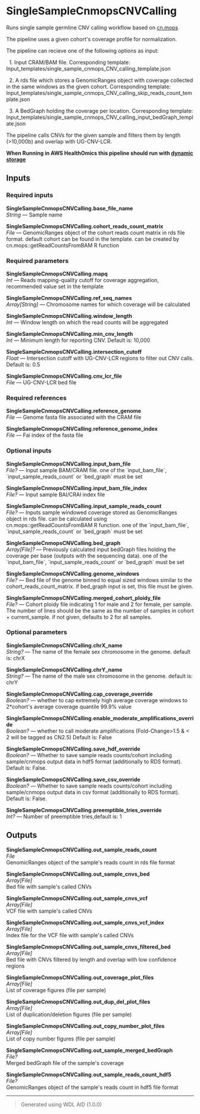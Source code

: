 # SingleSampleCnmopsCNVCalling
Runs single sample germline CNV calling workflow based on [cn.mops](https://bioconductor.org/packages/release/bioc/html/cn.mops.html)

The pipeline uses a given cohort's coverage profile for normalization.

The pipeline can recieve one of the following options as input:

&nbsp;&nbsp;1. Input CRAM/BAM file. Corresponding template: Input_templates/single_sample_cnmops_CNV_calling_template.json

&nbsp;&nbsp;2. A rds file which stores a GenomicRanges object with coverage collected in the same windows as the given cohort. Corresponding template: Input_templates/single_sample_cnmops_CNV_calling_skip_reads_count_template.json

&nbsp;&nbsp;3. A BedGraph holding the coverage per location. Corresponding template: Input_templates/single_sample_cnmops_CNV_calling_input_bedGraph_template.json

The pipeline calls CNVs for the given sample and filters them by length (>10,000b) and overlap with UG-CNV-LCR.

<b>When Running in AWS HealthOmics this pipeline should run with [dynamic storage](https://docs.omics.ai/products/workbench/engines/parameters/aws-healthomics#storage_type-dynamic-or-static)</b>

## Inputs

### Required inputs
<p name="SingleSampleCnmopsCNVCalling.base_file_name">
        <b>SingleSampleCnmopsCNVCalling.base_file_name</b><br />
        <i>String </i> &mdash; 
         Sample name <br /> 
</p>
<p name="SingleSampleCnmopsCNVCalling.cohort_reads_count_matrix">
        <b>SingleSampleCnmopsCNVCalling.cohort_reads_count_matrix</b><br />
        <i>File </i> &mdash; 
         GenomicRanges object of the cohort reads count matrix in rds file format. default cohort can be found in the template. can be created by cn.mops::getReadCountsFromBAM R function  <br /> 
</p>

### Required parameters
<p name="SingleSampleCnmopsCNVCalling.mapq">
        <b>SingleSampleCnmopsCNVCalling.mapq</b><br />
        <i>Int </i> &mdash; 
         Reads mapping-quality cutoff for coverage aggregation, recommended value set in the template <br /> 
</p>
<p name="SingleSampleCnmopsCNVCalling.ref_seq_names">
        <b>SingleSampleCnmopsCNVCalling.ref_seq_names</b><br />
        <i>Array[String] </i> &mdash; 
         Chromosome names for which coverage will be calculated <br /> 
</p>
<p name="SingleSampleCnmopsCNVCalling.window_length">
        <b>SingleSampleCnmopsCNVCalling.window_length</b><br />
        <i>Int </i> &mdash; 
         Window length on which the read counts will be aggregated <br /> 
</p>
<p name="SingleSampleCnmopsCNVCalling.min_cnv_length">
        <b>SingleSampleCnmopsCNVCalling.min_cnv_length</b><br />
        <i>Int </i> &mdash; 
         Minimum length for reporting CNV. Default is: 10,000 <br /> 
</p>
<p name="SingleSampleCnmopsCNVCalling.intersection_cutoff">
        <b>SingleSampleCnmopsCNVCalling.intersection_cutoff</b><br />
        <i>Float </i> &mdash; 
         Intersection cutoff with UG-CNV-LCR regions to filter out CNV calls. Default is:  0.5 <br /> 
</p>
<p name="SingleSampleCnmopsCNVCalling.cnv_lcr_file">
        <b>SingleSampleCnmopsCNVCalling.cnv_lcr_file</b><br />
        <i>File </i> &mdash; 
         UG-CNV-LCR bed file <br /> 
</p>

### Required references
<p name="SingleSampleCnmopsCNVCalling.reference_genome">
        <b>SingleSampleCnmopsCNVCalling.reference_genome</b><br />
        <i>File </i> &mdash; 
         Genome fasta file associated with the CRAM file <br /> 
</p>
<p name="SingleSampleCnmopsCNVCalling.reference_genome_index">
        <b>SingleSampleCnmopsCNVCalling.reference_genome_index</b><br />
        <i>File </i> &mdash; 
         Fai index of the fasta file <br /> 
</p>

### Optional inputs
<p name="SingleSampleCnmopsCNVCalling.input_bam_file">
        <b>SingleSampleCnmopsCNVCalling.input_bam_file</b><br />
        <i>File? </i> &mdash; 
         Input sample BAM/CRAM file. one of the `input_bam_file`, `input_sample_reads_count` or `bed_graph` must be set <br /> 
</p>
<p name="SingleSampleCnmopsCNVCalling.input_bam_file_index">
        <b>SingleSampleCnmopsCNVCalling.input_bam_file_index</b><br />
        <i>File? </i> &mdash; 
         Input sample BAI/CRAI index file <br /> 
</p>
<p name="SingleSampleCnmopsCNVCalling.input_sample_reads_count">
        <b>SingleSampleCnmopsCNVCalling.input_sample_reads_count</b><br />
        <i>File? </i> &mdash; 
         Inputs sample windowed coverage stored as GenomicRanges object in rds file. can be calculated using cn.mops::getReadCountsFromBAM R function.  one of the `input_bam_file`, `input_sample_reads_count` or `bed_graph` must be set <br /> 
</p>
<p name="SingleSampleCnmopsCNVCalling.bed_graph">
        <b>SingleSampleCnmopsCNVCalling.bed_graph</b><br />
        <i>Array[File]? </i> &mdash; 
         Previously calculated input bedGraph files holding the coverage per base (outputs with the sequencing data).  one of the `input_bam_file`, `input_sample_reads_count` or `bed_graph` must be set <br /> 
</p>
<p name="SingleSampleCnmopsCNVCalling.genome_windows">
        <b>SingleSampleCnmopsCNVCalling.genome_windows</b><br />
        <i>File? </i> &mdash; 
         Bed file of the genome binned to equal sized windows similar to the cohort_reads_count_matrix. if bed_graph input is set, this file must be given.  <br /> 
</p>
<p name="SingleSampleCnmopsCNVCalling.merged_cohort_ploidy_file">
        <b>SingleSampleCnmopsCNVCalling.merged_cohort_ploidy_file</b><br />
        <i>File? </i> &mdash; 
         Cohort ploidy file indicating 1 for male and 2 for female, per sample. The number of lines should be the same as the number of samples in cohort + current_sample. if not given, defaults to 2 for all samples. <br /> 
</p>

### Optional parameters
<p name="SingleSampleCnmopsCNVCalling.chrX_name">
        <b>SingleSampleCnmopsCNVCalling.chrX_name</b><br />
        <i>String? </i> &mdash; 
         The name of the female sex chromosome in the genome. default is: chrX <br /> 
</p>
<p name="SingleSampleCnmopsCNVCalling.chrY_name">
        <b>SingleSampleCnmopsCNVCalling.chrY_name</b><br />
        <i>String? </i> &mdash; 
         The name of the male sex chromosome in the genome. default is: chrY <br /> 
</p>
<p name="SingleSampleCnmopsCNVCalling.cap_coverage_override">
        <b>SingleSampleCnmopsCNVCalling.cap_coverage_override</b><br />
        <i>Boolean? </i> &mdash; 
         whether to cap extremely high average coverage windows to 2*cohort's average coverage quantile 99.9% value <br /> 
</p>
<p name="SingleSampleCnmopsCNVCalling.enable_moderate_amplifications_override">
        <b>SingleSampleCnmopsCNVCalling.enable_moderate_amplifications_override</b><br />
        <i>Boolean? </i> &mdash; 
         whether to call moderate amplifications (Fold-Change>1.5 & < 2 will be tagged as CN2.5) Default is: False <br /> 
</p>
<p name="SingleSampleCnmopsCNVCalling.save_hdf_override">
        <b>SingleSampleCnmopsCNVCalling.save_hdf_override</b><br />
        <i>Boolean? </i> &mdash; 
         Whether to save sample reads counts/cohort including sample/cnmops output data in hdf5 format (additionally to RDS format). Default is: False. <br /> 
</p>
<p name="SingleSampleCnmopsCNVCalling.save_csv_override">
        <b>SingleSampleCnmopsCNVCalling.save_csv_override</b><br />
        <i>Boolean? </i> &mdash; 
         Whether to save sample reads counts/cohort including sample/cnmops output data in csv format (additionally to RDS format). Default is: False. <br /> 
</p>
<p name="SingleSampleCnmopsCNVCalling.preemptible_tries_override">
        <b>SingleSampleCnmopsCNVCalling.preemptible_tries_override</b><br />
        <i>Int? </i> &mdash; 
         Number of preemptible tries,default is: 1 <br /> 
</p>
</details>


## Outputs
<p name="SingleSampleCnmopsCNVCalling.out_sample_reads_count">
        <b>SingleSampleCnmopsCNVCalling.out_sample_reads_count</b><br />
        <i>File</i><br />
        GenomicRanges object of the sample's reads count in rds file format
</p>
<p name="SingleSampleCnmopsCNVCalling.out_sample_cnvs_bed">
        <b>SingleSampleCnmopsCNVCalling.out_sample_cnvs_bed</b><br />
        <i>Array[File]</i><br />
        Bed file with sample's called CNVs
</p>
<p name="SingleSampleCnmopsCNVCalling.out_sample_cnvs_vcf">
        <b>SingleSampleCnmopsCNVCalling.out_sample_cnvs_vcf</b><br />
        <i>Array[File]</i><br />
        VCF file with sample's called CNVs
</p>
<p name="SingleSampleCnmopsCNVCalling.out_sample_cnvs_vcf_index">
        <b>SingleSampleCnmopsCNVCalling.out_sample_cnvs_vcf_index</b><br />
        <i>Array[File]</i><br />
        Index file for the VCF file with sample's called CNVs
</p>
<p name="SingleSampleCnmopsCNVCalling.out_sample_cnvs_filtered_bed">
        <b>SingleSampleCnmopsCNVCalling.out_sample_cnvs_filtered_bed</b><br />
        <i>Array[File]</i><br />
        Bed file with CNVs filtered by length and overlap with low confidence regions
</p>
<p name="SingleSampleCnmopsCNVCalling.out_coverage_plot_files">
        <b>SingleSampleCnmopsCNVCalling.out_coverage_plot_files</b><br />
        <i>Array[File]</i><br />
        List of coverage figures (file per sample)
</p>
<p name="SingleSampleCnmopsCNVCalling.out_dup_del_plot_files">
        <b>SingleSampleCnmopsCNVCalling.out_dup_del_plot_files</b><br />
        <i>Array[File]</i><br />
        List of duplication/deletion figures (file per sample)
</p>
<p name="SingleSampleCnmopsCNVCalling.out_copy_number_plot_files">
        <b>SingleSampleCnmopsCNVCalling.out_copy_number_plot_files</b><br />
        <i>Array[File]</i><br />
        List of copy number figures (file per sample)
</p>
<p name="SingleSampleCnmopsCNVCalling.out_sample_merged_bedGraph">
        <b>SingleSampleCnmopsCNVCalling.out_sample_merged_bedGraph</b><br />
        <i>File?</i><br />
        Merged bedGraph file of the sample's coverage
</p>
<p name="SingleSampleCnmopsCNVCalling.out_sample_reads_count_hdf5">
        <b>SingleSampleCnmopsCNVCalling.out_sample_reads_count_hdf5</b><br />
        <i>File?</i><br />
        GenomicRanges object of the sample's reads count in hdf5 file format
</p>

<hr />

> Generated using WDL AID (1.0.0)
